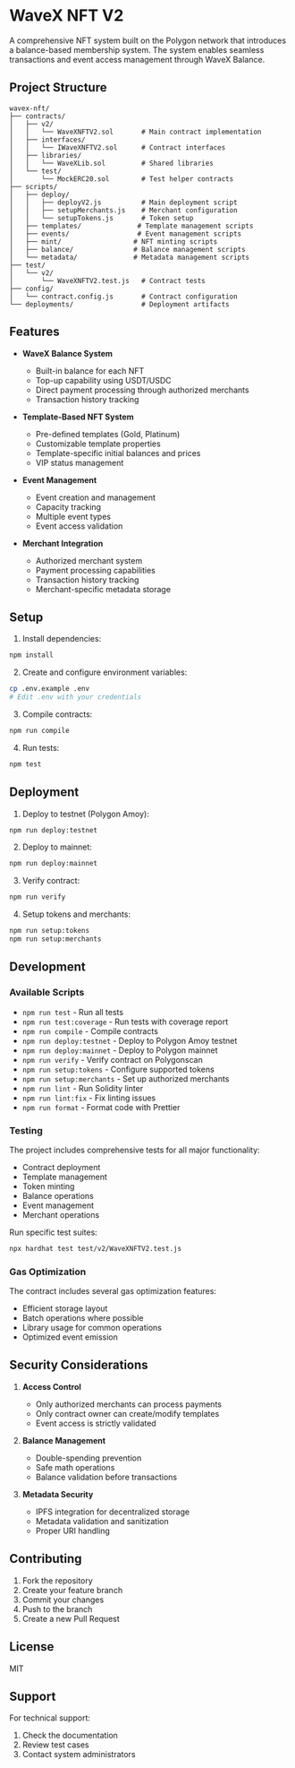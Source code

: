 # WaveX NFT V2

A comprehensive NFT system built on the Polygon network that introduces a balance-based membership system. The system enables seamless transactions and event access management through WaveX Balance.

## Project Structure

```
wavex-nft/
├── contracts/
│   ├── v2/
│   │   └── WaveXNFTV2.sol       # Main contract implementation
│   ├── interfaces/
│   │   └── IWaveXNFTV2.sol      # Contract interfaces
│   ├── libraries/
│   │   └── WaveXLib.sol         # Shared libraries
│   └── test/
│       └── MockERC20.sol        # Test helper contracts
├── scripts/
│   ├── deploy/
│   │   ├── deployV2.js          # Main deployment script
│   │   ├── setupMerchants.js    # Merchant configuration
│   │   └── setupTokens.js       # Token setup
│   ├── templates/              # Template management scripts
│   ├── events/                 # Event management scripts
│   ├── mint/                  # NFT minting scripts
│   ├── balance/               # Balance management scripts
│   └── metadata/              # Metadata management scripts
├── test/
│   └── v2/
│       └── WaveXNFTV2.test.js   # Contract tests
├── config/
│   └── contract.config.js       # Contract configuration
└── deployments/                 # Deployment artifacts
```

## Features

- **WaveX Balance System**
  - Built-in balance for each NFT
  - Top-up capability using USDT/USDC
  - Direct payment processing through authorized merchants
  - Transaction history tracking

- **Template-Based NFT System**
  - Pre-defined templates (Gold, Platinum)
  - Customizable template properties
  - Template-specific initial balances and prices
  - VIP status management

- **Event Management**
  - Event creation and management
  - Capacity tracking
  - Multiple event types
  - Event access validation

- **Merchant Integration**
  - Authorized merchant system
  - Payment processing capabilities
  - Transaction history tracking
  - Merchant-specific metadata storage

## Setup

1. Install dependencies:
```bash
npm install
```

2. Create and configure environment variables:
```bash
cp .env.example .env
# Edit .env with your credentials
```

3. Compile contracts:
```bash
npm run compile
```

4. Run tests:
```bash
npm test
```

## Deployment

1. Deploy to testnet (Polygon Amoy):
```bash
npm run deploy:testnet
```

2. Deploy to mainnet:
```bash
npm run deploy:mainnet
```

3. Verify contract:
```bash
npm run verify
```

4. Setup tokens and merchants:
```bash
npm run setup:tokens
npm run setup:merchants
```

## Development

### Available Scripts

- `npm run test` - Run all tests
- `npm run test:coverage` - Run tests with coverage report
- `npm run compile` - Compile contracts
- `npm run deploy:testnet` - Deploy to Polygon Amoy testnet
- `npm run deploy:mainnet` - Deploy to Polygon mainnet
- `npm run verify` - Verify contract on Polygonscan
- `npm run setup:tokens` - Configure supported tokens
- `npm run setup:merchants` - Set up authorized merchants
- `npm run lint` - Run Solidity linter
- `npm run lint:fix` - Fix linting issues
- `npm run format` - Format code with Prettier

### Testing

The project includes comprehensive tests for all major functionality:

- Contract deployment
- Template management
- Token minting
- Balance operations
- Event management
- Merchant operations

Run specific test suites:
```bash
npx hardhat test test/v2/WaveXNFTV2.test.js
```

### Gas Optimization

The contract includes several gas optimization features:

- Efficient storage layout
- Batch operations where possible
- Library usage for common operations
- Optimized event emission

## Security Considerations

1. **Access Control**
   - Only authorized merchants can process payments
   - Only contract owner can create/modify templates
   - Event access is strictly validated

2. **Balance Management**
   - Double-spending prevention
   - Safe math operations
   - Balance validation before transactions

3. **Metadata Security**
   - IPFS integration for decentralized storage
   - Metadata validation and sanitization
   - Proper URI handling

## Contributing

1. Fork the repository
2. Create your feature branch
3. Commit your changes
4. Push to the branch
5. Create a new Pull Request

## License

MIT

## Support

For technical support:
1. Check the documentation
2. Review test cases
3. Contact system administrators